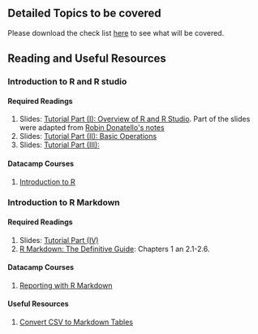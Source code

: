## Detailed Topics to be covered

Please download the check list [here](../checklist/intro-to-R.docx) to see what will be covered.

## Reading and Useful Resources

### Introduction to R and R studio

#### Required Readings

1. Slides: [Tutorial Part (I): Overview of R and R Studio](../lecture/intro-to-R_part1.pdf). Part of the slides were adapted from [Robin Donatello's notes](https://norcalbiostat.netlify.com/post/software-overview/)
2. Slides:  [Tutorial Part (II): Basic Operations](../lecture/intro-to-R_part2.R)
3. Slides:  [Tutorial Part (III): ](../lecture/intro-to-R_part3.Rmd)

#### Datacamp Courses

1. [Introduction to R](https://www.datacamp.com/courses/free-introduction-to-r)


### Introduction to R Markdown

#### Required Readings

1. Slides:  [Tutorial Part (IV)](../lecture/intro-to-R_part4.Rmd)
2. [R Markdown: The Definitive Guide](https://bookdown.org/yihui/rmarkdown/): Chapters 1 an 2.1-2.6.

#### Datacamp Courses

1. [Reporting with R Markdown](https://www.datacamp.com/courses/reporting-with-r-markdown)

#### Useful Resources

1. [Convert CSV to Markdown Tables](https://donatstudios.com/CsvToMarkdownTable)